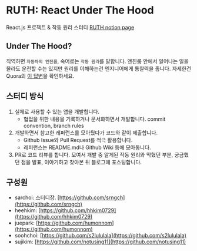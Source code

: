 # RUTH: React Under The Hood

React.js 프로젝트 & 작동 원리 스터디
[RUTH notion page](https://ruth42.notion.site/RUTH-React-Under-The-Hood-f0455dd621dd47edae669652410e1f1e)

## Under The Hood?

직역하면 `자동차의 엔진룸`, 숙어로는 `작동 원리`를 말합니다. 엔진룸 안에서 일어나는 일을 몰라도 운전할 수는 있지만 원리를 이해하는건 엔지니어에게 통찰력을 줍니다. 자세한건 Quora의 [이 답변](https://www.quora.com/What-does-under-the-hood-mean-in-programming/answer/Dave-Wade-Stein)을 확인하세요.


## 스터디 방식

1. 실제로 사용할 수 있는 앱을 개발합니다. 
    - 협업을 위한 내용을 기록하거나 문서화하면서 개발합니다. commit convention, branch rules
2. 개발하면서 참고한 레퍼런스를 모아뒀다가 코드와 같이 제출합니다.
    - Github Issue와 Pull Request를 적극 활용합니다.
    - 레퍼런스는 README.md나 Github Wiki 등에 모아둡니다.
3. PR로 코드 리뷰를 합니다. 모여서 개발 중 알게된 작동 원리와 막혔던 부분, 궁금했던 점을 발표, 이야기하고 찾아본 뒤 블로그에 포스팅합니다.


## 구성원

- sarchoi: 스터디장. [https://github.com/srngch](https://github.com/srngch)
- heehkim: [https://github.com/hhkim0729](https://github.com/hhkim0729)
- juepark: [https://github.com/humonnom](https://github.com/humonnom)
- soohchoi: [https://github.com/s2lululala](https://github.com/s2lululala)
- sujikim: [https://github.com/notusing11](https://github.com/notusing11)
